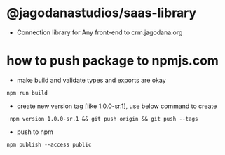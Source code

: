 # @jagodanastudios/saas-library

- Connection library for Any front-end to crm.jagodana.org

# how to push package to npmjs.com
- make build and validate types and exports are okay
```
npm run build
```

- create new version tag [like 1.0.0-sr.1], use below command to create
```
 npm version 1.0.0-sr.1 && git push origin && git push --tags
```

- push to npm
```
npm publish --access public
```